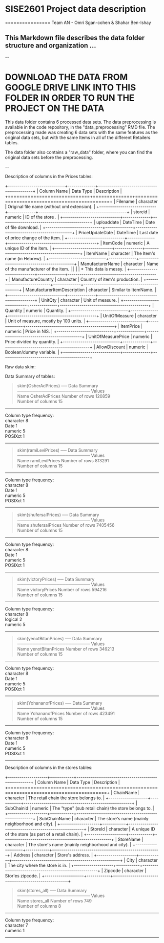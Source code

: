 # SISE2601 Project data description
================
Team AN - Omri Sgan-cohen & Shahar Ben-Ishay

## This Markdown file describes the data folder structure and organization ...

--

# DOWNLOAD THE DATA FROM GOOGLE DRIVE LINK INTO THIS FOLDER IN ORDER TO RUN THE PROJECT ON THE DATA

This data folder contains 6 processed data sets.
The data preprocessing is available in the code repository, in the "data_preprocessing" RMD file. 
The preprocessing made was creating 6 data sets with the same features as the original data sets, but with the same Items in all of the different Retailers tables.

The data folder also contains a "raw_data" folder, where you can find the original data sets before the preprocessing.

--

Description of columns in the Prices tables:

+-----------------------------+--------------+--------------------------------------------+
| Column Name                 | Data Type    | Description                                 |
+=============================+==============+=============================================+
| Filename                    | character    | Original file name (without xml extension). |
+-----------------------------+--------------+---------------------------------------------+
| storeid                     | numeric      | ID of the store .                           |
+-----------------------------+--------------+---------------------------------------------+
| uploaddate                  | DateTime     | Date of file download.                      |
+-----------------------------+--------------+---------------------------------------------+
| PriceUpdateDate             | DateTime     | Last date of price change of the item.      |
+-----------------------------+--------------+---------------------------------------------+
| ItemCode                    | numeric      | A unique ID of the item.                    |
+-----------------------------+--------------+---------------------------------------------+
| ItemName                    | character    | The Item's name (in Hebrew).                |
+-----------------------------+--------------+---------------------------------------------+
| ManufacturerName            | character    | Name of the manufacturer of the item.       |
|                             |              | * This data is messy.                       |
+-----------------------------+--------------+---------------------------------------------+
| ManufactureCountry          | character    | Country of item's production.               |
+-----------------------------+--------------+---------------------------------------------+
| ManufacturerItemDescription | character    | Similar to ItemName.                        |
+-----------------------------+--------------+---------------------------------------------+
| UnitQty                     | character    | Unit of measure.                            |
+-----------------------------+--------------+---------------------------------------------+
| Quantity                    | numeric      | Quantity.                                   |
+-----------------------------+--------------+---------------------------------------------+
| UnitOfMeasure               | character    | Unit of measure, mostly by 100 units.       |
+-----------------------------+--------------+---------------------------------------------+
| ItemPrice                   | numeric      | Price in NIS.                               |
+-----------------------------+--------------+---------------------------------------------+
| UnitOfMeasurePrice          | numeric      | Price divided by quantity.                  |
+-----------------------------+--------------+---------------------------------------------+
| AllowDiscount               | numeric      | Boolean/dummy variable.                     |
+-----------------------------+--------------+---------------------------------------------+


Raw data skim:

Data Summary of tables:

> skim(OsherAdPrices)
── Data Summary ────────────────────────
                           Values       
Name                       OsherAdPrices
Number of rows             120859       
Number of columns          15           
_______________________                 
Column type frequency:                  
  character                8            
  Date                     1            
  numeric                  5            
  POSIXct                  1
________________________                
  
 > skim(ramiLeviPrices)
── Data Summary ────────────────────────
                           Values        
Name                       ramiLeviPrices
Number of rows             813291        
Number of columns          15            
_______________________                  
Column type frequency:                   
  character                8             
  Date                     1             
  numeric                  5             
  POSIXct                  1             
________________________

> skim(shufersalPrices)
── Data Summary ────────────────────────
                           Values         
Name                       shufersalPrices
Number of rows             7405456        
Number of columns          15             
_______________________                   
Column type frequency:                    
  character                8              
  Date                     1              
  numeric                  5              
  POSIXct                  1              
________________________

> skim(victoryPrices)
── Data Summary ────────────────────────
                           Values       
Name                       victoryPrices
Number of rows             594216       
Number of columns          15           
_______________________                 
Column type frequency:                  
  character                8            
  logical                  2            
  numeric                  5            
________________________

> skim(yenotBitanPrices)
── Data Summary ────────────────────────
                           Values          
Name                       yenotBitanPrices
Number of rows             346213          
Number of columns          15              
_______________________                    
Column type frequency:                     
  character                8               
  Date                     1               
  numeric                  5               
  POSIXct                  1               
________________________                   

> skim(YohananofPrices)
── Data Summary ────────────────────────
                           Values         
Name                       YohananofPrices
Number of rows             423491         
Number of columns          15             
_______________________                   
Column type frequency:                    
  character                8              
  Date                     1              
  numeric                  5              
  POSIXct                  1              
________________________                 


Description of columns in the stores tables:

+--------------------+------------+------------------------------------------------------+
| Column Name        | Data Type  | Description                                           |
+====================+============+=======================================================+
| ChainName          | character  | The retail chain the store belongs to.                |
+--------------------+------------+-------------------------------------------------------+
| SubChainid         | numeric    | The "type" (sub retail chain) the store belongs to.   |
+--------------------+------------+-------------------------------------------------------+
| SubChainName       | character  | The store's name (mainly neighborhood and city).      |
+--------------------+------------+-------------------------------------------------------+
| StoreId            | character  | A unique ID of the store (as part of a retail chain). |
+--------------------+------------+-------------------------------------------------------+
| StoreName          | character  | The store's name (mainly neighborhood and city).      |
+--------------------+------------+-------------------------------------------------------+
| Address            | character  | Store's address.                                      |
+--------------------+------------+-------------------------------------------------------+
| City               | character  | The city where the store is in.                       |
+--------------------+------------+-------------------------------------------------------+
| Zipcode            | character  | Stor'es zipcode.                                      |
+--------------------+------------+-------------------------------------------------------+

> skim(stores_all)
── Data Summary ────────────────────────
                           Values    
Name                       stores_all
Number of rows             749       
Number of columns          8         
_______________________              
Column type frequency:               
  character                7         
  numeric                  1         
________________________ 
